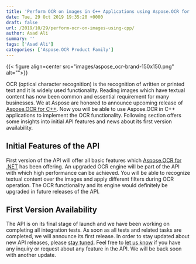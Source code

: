 ```yaml
---
title: 'Perform OCR on images in C++ Applications using Aspose.OCR for C++'
date: Tue, 29 Oct 2019 19:35:20 +0000
draft: false
url: /2019/10/29/perform-ocr-on-images-using-cpp/
author: Asad Ali
summary: ''
tags: ['Asad Ali']
categories: ['Aspose.OCR Product Family']
---
```




{{< figure align=center src="images/aspose_ocr-brand-150x150.png" alt="">}}


OCR (optical character recognition) is the recognition of written or printed text and it is widely used functionality. Reading images which have textual content has now been common and essential requirement for many businesses. We at Aspose are honored to announce upcoming release of [Aspose.OCR for C++][1]. Now you will be able to use Aspose.OCR in C++ applications to implement the OCR functionality. Following section offers some insights into initial API features and news about its first version availability.

## Initial Features of the API

First version of the API will offer all basic features which [Aspose.OCR for .NET][2] has been offering. An upgraded OCR engine will be part of the API with which high performance can be achieved. You will be able to recognize textual content over the images and apply different filters during OCR operation. The OCR functionality and its engine would definitely be upgraded in future releases of the API.  

## First Version Availability

The API is on its final stage of launch and we have been working on completing all integration tests. As soon as all tests and related tasks are completed, we will announce its first release. In order to stay updated about new API releases, please [stay tuned][3]. Feel free to [let us know][4] if you have any inquiry or request about any feature in the API. We will be back soon with another update.



[1]: https://products.aspose.com/ocr/cpp
[2]: https://products.aspose.com/ocr/net "Aspose.OCR for .NET"
[3]: https://blog.aspose.com/category/ocr/ "Aspose.OCR Blog Subscription"
[4]: https://forum.aspose.com/c/ocr "Aspose.OCR Support Forum"




